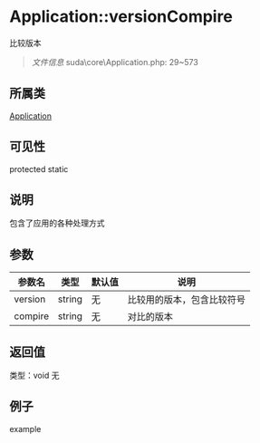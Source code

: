 # Application::versionCompire
比较版本
> *文件信息* suda\core\Application.php: 29~573
## 所属类 

[Application](../Application.md)

## 可见性

  protected  static
## 说明


包含了应用的各种处理方式

## 参数

| 参数名 | 类型 | 默认值 | 说明 |
|--------|-----|-------|-------|
| version |  string | 无 |  比较用的版本，包含比较符号 |
| compire |  string | 无 |  对比的版本 |

## 返回值
类型：void
无

## 例子

example